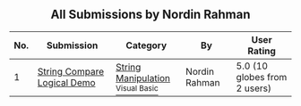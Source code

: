 ﻿<div align="center">

## All Submissions by Nordin Rahman

</div>

No.  | Submission | Category | By   | User Rating
---- | ---------- | -------- | ---- | -----------
1 | [String Compare Logical Demo<br />](https://github.com/Planet-Source-Code/nordin-rahman-string-compare-logical-demo__1-61858) | [String Manipulation<br /><sup>Visual Basic</sup>](../ByCategory/string-manipulation__1-5.md) | Nordin Rahman | 5.0 (10 globes from 2 users)
